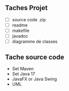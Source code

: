## Taches Projet

- [ ] source code .zip
- [ ] readme
- [ ] makefile
- [ ] javadoc
- [ ] diagramme de classes

## Tache source code
- Set Maven 
- Set Java 17
- JavaFX or Java Swing
- UML 